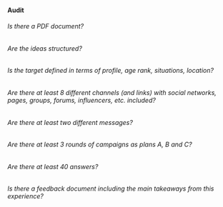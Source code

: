 #### Audit

###### Is there a PDF document?
###### Are the ideas structured?
###### Is the target defined in terms of profile, age rank, situations, location?
###### Are there at least 8 different channels (and links) with social networks, pages, groups, forums, influencers, etc. included?
###### Are there at least two different messages?
###### Are there at least 3 rounds of campaigns as plans A, B and C?
###### Are there at least 40 answers?
###### Is there a feedback document including the main takeaways from this experience?